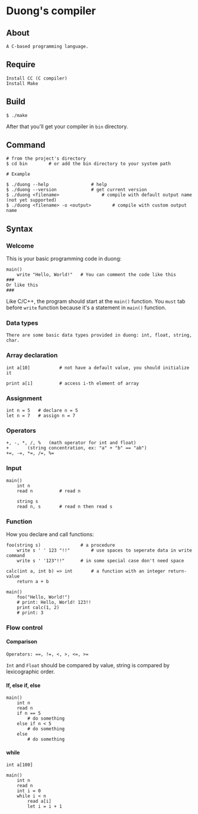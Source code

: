 # Duong's compiler
## About
	A C-based programming language.
## Require
	Install CC (C compiler)
	Install Make
## Build
	$ ./make
After that you'll get your compiler in `bin` directory.
## Command
	# from the project's directory
	$ cd bin		# or add the bin directory to your system path
	
	# Example
	
	$ ./duong --help				# help
	$ ./duong --version				# get current version
	$ ./duong <filename>				# compile with default output name (not yet supported)
	$ ./duong <filename> -o <output> 		# compile with custom output name


## Syntax
### Welcome
This is your basic programming code in duong:
```
main()
	write "Hello, World!"	# You can comment the code like this
###
Or like this
###
```	
Like C/C++, the program should start at the `main()` function.
You `must` tab before `write` function because it's a statement in `main()` function.
### Data types
	There are some basic data types provided in duong: int, float, string, char.
### Array declaration
	int a[10]			# not have a default value, you should initialize it
	
	print a[i]			# access i-th element of array
### Assignment
	int n = 5	# declare n = 5
	let n = 7	# assign n = 7
### Operators
	+, -, *, /, % 	(math operator for int and float)
	+		(string concentration, ex: "a" + "b" == "ab")
	+=, -=, *=, /=, %=
### Input
	main()
		int n
		read n			# read n
		
		string s
		read n, s		# read n then read s
### Function
How you declare and call functions:
```
foo(string s)				# a procedure
	write s ' ' 123 "!!"		# use spaces to seperate data in write command
	write s ' '123"!!"		# in some special case don't need space

calc(int a, int b) => int		# a function with an integer return-value
	return a + b

main()
	foo("Hello, World!")
	# print: Hello, World! 123!!
	print calc(1, 2)
	# print: 3
```
### Flow control
#### Comparison
	Operators: ==, !=, <, >, <=, >=
`Int` and `Float` should be compared by value, string is compared by lexicographic order.
#### If, else if, else
	main()
		int n
		read n
		if n == 5
			# do something
		else if n < 5
			# do something
		else
			# do something
#### while
	int a[100]
	
	main()
		int n
		read n
		int i = 0
		while i < n
			read a[i]
			let i = i + 1

